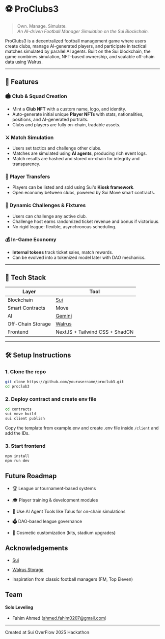 # ⚽ ProClubs3

> Own. Manage. Simulate.  
> *An AI-driven Football Manager Simulation on the Sui Blockchain.*

ProClubs3 is a decentralized football management game where users create clubs, manage AI-generated players, and participate in tactical matches simulated by parallel AI agents. Built on the Sui blockchain, the game combines simulation, NFT-based ownership, and scalable off-chain data using Walrus.

---

## 🚀 Features

### 🏟️ Club & Squad Creation
- Mint a **Club NFT** with a custom name, logo, and identity.
- Auto-generate initial unique **Player NFTs** with stats, nationalities, positions, and AI-generated portraits.
- Clubs and players are fully on-chain, tradable assets.

### ⚔️ Match Simulation
- Users set tactics and challenge other clubs.
- Matches are simulated using **AI agents**, producing rich event logs.
- Match results are hashed and stored on-chain for integrity and transparency.

### 🛒 Player Transfers
- Players can be listed and sold using Sui's **Kiosk framework**.
- Open economy between clubs, powered by Sui Move smart contracts.

### 📅 Dynamic Challenges & Fixtures
- Users can challenge any active club.
- Challenge host earns randomized ticket revenue and bonus if victorious.
- No rigid league: flexible, asynchronous scheduling.

### 💰 In-Game Economy
- **Internal tokens** track ticket sales, match rewards.
- Can be evolved into a tokenized model later with DAO mechanics.

---

## 🧠 Tech Stack

| Layer | Tool |
|------|------|
| Blockchain | [Sui](https://sui.io) |
| Smart Contracts | Move |
| AI | [Gemini](https://ai.google.dev/gemini-api/docs) |
| Off-Chain Storage | [Walrus](https://docs.mystenlabs.com/walrus/) |
| Frontend | NextJS + Tailwind CSS + ShadCN |=

---

## 🛠️ Setup Instructions

### 1. Clone the repo

```bash
git clone https://github.com/yourusername/proclub3.git
cd proclub3
```

### 2. Deploy contract and create env file

```bash
cd contracts
sui move build
sui client publish
```

Copy the template from example.env and create .env file inside `/client` and add the IDs.

### 3. Start frontend

```bash
npm install
npm run dev
```

## Future Roadmap

- 🏆 League or tournament-based systems

- 🎓 Player training & development modules

- 👥 Use AI Agent Tools like Talus for on-chain simulations

- 🗳️ DAO-based league governance

- 🎨 Cosmetic customization (kits, stadium upgrades)

## Acknowledgements
- [Sui](https://docs.sui.io/concepts/)

- [Walrus Storage](https://docs.wal.app/dev-guide/components.html)

- Inspiration from classic football managers (FM, Top Eleven)

## Team

#### Solo Leveling

- Fahim Ahmed (ahmed.fahim0207@gmail.com)

---

Created at Sui OverFlow 2025 Hackathon
